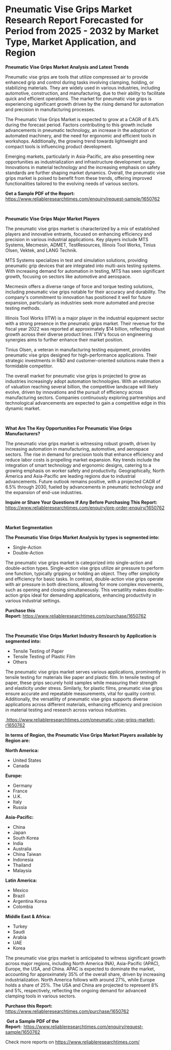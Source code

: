 <p><h1>Pneumatic Vise Grips Market Research Report Forecasted for Period from 2025 -  2032 by Market Type, Market Application, and Region</h1></p><p><strong>Pneumatic Vise Grips Market Analysis and Latest Trends</strong></p>
<p><p>Pneumatic vise grips are tools that utilize compressed air to provide enhanced grip and control during tasks involving clamping, holding, or stabilizing materials. They are widely used in various industries, including automotive, construction, and manufacturing, due to their ability to facilitate quick and efficient operations. The market for pneumatic vise grips is experiencing significant growth driven by the rising demand for automation and precision in manufacturing processes.</p><p>The Pneumatic Vise Grips Market is expected to grow at a CAGR of 8.4% during the forecast period. Factors contributing to this growth include advancements in pneumatic technology, an increase in the adoption of automated machinery, and the need for ergonomic and efficient tools in workshops. Additionally, the growing trend towards lightweight and compact tools is influencing product development. </p><p>Emerging markets, particularly in Asia-Pacific, are also presenting new opportunities as industrialization and infrastructure development surge. Innovations in material technology and the increasing emphasis on safety standards are further shaping market dynamics. Overall, the pneumatic vise grips market is poised to benefit from these trends, offering improved functionalities tailored to the evolving needs of various sectors.</p></p>
<p><strong>Get a Sample PDF of the Report:&nbsp;</strong> <a href="https://www.reliableresearchtimes.com/enquiry/request-sample/1650762?utm_campaign=3576&utm_medium=2&utm_source=Github&utm_content=ia&utm_term=08042025&utm_id=pneumatic-vise-grips">https://www.reliableresearchtimes.com/enquiry/request-sample/1650762</a></p>
<p>&nbsp;</p>
<p><strong>Pneumatic Vise Grips Major Market Players</strong></p>
<p><p>The pneumatic vise grips market is characterized by a mix of established players and innovative entrants, focused on enhancing efficiency and precision in various industrial applications. Key players include MTS Systems, Mecmesin, ADMET, TestResources, Illinois Tool Works, Tinius Olsen, Vektek, and LANG Technik.</p><p>MTS Systems specializes in test and simulation solutions, providing pneumatic grip devices that are integrated into multi-axis testing systems. With increasing demand for automation in testing, MTS has seen significant growth, focusing on sectors like automotive and aerospace.</p><p>Mecmesin offers a diverse range of force and torque testing solutions, including pneumatic vise grips notable for their accuracy and durability. The company's commitment to innovation has positioned it well for future expansion, particularly as industries seek more automated and precise testing methods.</p><p>Illinois Tool Works (ITW) is a major player in the industrial equipment sector with a strong presence in the pneumatic grips market. Their revenue for the fiscal year 2022 was reported at approximately $14 billion, reflecting robust growth across their diverse product lines. ITW's focus on engineering synergies aims to further enhance their market position.</p><p>Tinius Olsen, a veteran in manufacturing testing equipment, provides pneumatic vise grips designed for high-performance applications. Their strategic investments in R&D and customer-oriented solutions make them a formidable competitor.</p><p>The overall market for pneumatic vise grips is projected to grow as industries increasingly adopt automation technologies. With an estimation of valuation reaching several billion, the competitive landscape will likely evolve, driven by innovations and the pursuit of efficiency across manufacturing sectors. Companies continuously exploring partnerships and technological advancements are expected to gain a competitive edge in this dynamic market.</p></p>
<p>&nbsp;</p>
<p><strong>What Are The Key Opportunities For Pneumatic Vise Grips Manufacturers?</strong></p>
<p><p>The pneumatic vise grips market is witnessing robust growth, driven by increasing automation in manufacturing, automotive, and aerospace sectors. The rise in demand for precision tools that enhance efficiency and reduce labor costs is propelling market expansion. Key trends include the integration of smart technology and ergonomic designs, catering to a growing emphasis on worker safety and productivity. Geographically, North America and Asia-Pacific are leading regions due to industrial advancements. Future outlook remains positive, with a projected CAGR of 6.5% through 2030, fueled by advancements in pneumatic technology and the expansion of end-use industries.</p></p>
<p><strong>Inquire or Share Your Questions If Any Before Purchasing This Report:</strong> <a href="https://www.reliableresearchtimes.com/enquiry/pre-order-enquiry/1650762?utm_campaign=3576&utm_medium=2&utm_source=Github&utm_content=ia&utm_term=08042025&utm_id=pneumatic-vise-grips">https://www.reliableresearchtimes.com/enquiry/pre-order-enquiry/1650762</a></p>
<p>&nbsp;</p>
<p><strong>Market Segmentation</strong></p>
<p><strong>The Pneumatic Vise Grips Market Analysis by types is segmented into:</strong></p>
<p><ul><li>Single-Action</li><li>Double-Action</li></ul></p>
<p><p>The pneumatic vise grips market is categorized into single-action and double-action types. Single-action vise grips utilize air pressure to perform one function, typically gripping or holding an object. They offer simplicity and efficiency for basic tasks. In contrast, double-action vise grips operate with air pressure in both directions, allowing for more complex movements, such as opening and closing simultaneously. This versatility makes double-action grips ideal for demanding applications, enhancing productivity in various industrial settings.</p></p>
<p><strong>Purchase this Report:&nbsp;</strong><a href="https://www.reliableresearchtimes.com/purchase/1650762?utm_campaign=3576&utm_medium=2&utm_source=Github&utm_content=ia&utm_term=08042025&utm_id=pneumatic-vise-grips">https://www.reliableresearchtimes.com/purchase/1650762</a></p>
<p>&nbsp;</p>
<p><strong>The Pneumatic Vise Grips Market Industry Research by Application is segmented into:</strong></p>
<p><ul><li>Tensile Testing of Paper</li><li>Tensile Testing of Plastic Film</li><li>Others</li></ul></p>
<p><p>The pneumatic vise grips market serves various applications, prominently in tensile testing for materials like paper and plastic film. In tensile testing of paper, these grips securely hold samples while measuring their strength and elasticity under stress. Similarly, for plastic films, pneumatic vise grips ensure accurate and repeatable measurements, vital for quality control. Additionally, the versatility of pneumatic vise grips supports diverse applications across different materials, enhancing efficiency and precision in material testing and research across various industries.</p></p>
<p><a href="https://www.reliableresearchtimes.com/pneumatic-vise-grips-market-r1650762?utm_campaign=3576&utm_medium=2&utm_source=Github&utm_content=ia&utm_term=08042025&utm_id=pneumatic-vise-grips">&nbsp;https://www.reliableresearchtimes.com/pneumatic-vise-grips-market-r1650762</a></p>
<p><strong>In terms of Region, the Pneumatic Vise Grips Market Players available by Region are:</strong></p>
<p>
    <p> <strong> North America: </strong>
        <ul>
            <li>United States</li>
            <li>Canada</li>
        </ul>
        </p> 
    <p> <strong> Europe: </strong>
        <ul>
            <li>Germany</li>
            <li>France</li>
            <li>U.K.</li>
            <li>Italy</li>
            <li>Russia</li>
        </ul>
        </p> 
    <p> <strong> Asia-Pacific: </strong>
        <ul>
            <li>China</li>
            <li>Japan</li>
            <li>South Korea</li>
            <li>India</li>
            <li>Australia</li>
            <li>China Taiwan</li>
            <li>Indonesia</li>
            <li>Thailand</li>
            <li>Malaysia</li>
        </ul>
        </p> 
    <p> <strong> Latin America: </strong>
        <ul>
            <li>Mexico</li>
            <li>Brazil</li>
            <li>Argentina Korea</li>
            <li>Colombia</li>
        </ul>
        </p> 
    <p> <strong> Middle East & Africa: </strong>
        <ul>
            <li>Turkey</li>
            <li>Saudi</li>
            <li>Arabia</li>
            <li>UAE</li>
            <li>Korea</li>
        </ul>
    </p>
    </p>
<p><p>The pneumatic vise grips market is anticipated to witness significant growth across major regions, including North America (NA), Asia-Pacific (APAC), Europe, the USA, and China. APAC is expected to dominate the market, accounting for approximately 35% of the overall share, driven by increasing industrialization. North America follows with around 27%, while Europe holds a share of 25%. The USA and China are projected to represent 8% and 5%, respectively, reflecting the ongoing demand for advanced clamping tools in various sectors.</p></p>
<p><strong>Purchase this Report: </strong><a href="https://www.reliableresearchtimes.com/purchase/1650762?utm_campaign=3576&utm_medium=2&utm_source=Github&utm_content=ia&utm_term=08042025&utm_id=pneumatic-vise-grips">https://www.reliableresearchtimes.com/purchase/1650762</a></p>
<p>&nbsp;<strong>Get a Sample PDF of the Report:&nbsp;&nbsp;</strong><a href="https://www.reliableresearchtimes.com/enquiry/request-sample/1650762?utm_campaign=3576&utm_medium=2&utm_source=Github&utm_content=ia&utm_term=08042025&utm_id=pneumatic-vise-grips">https://www.reliableresearchtimes.com/enquiry/request-sample/1650762</a></p>
<p><strong></strong></p>
<p>Check more reports on <a href="https://www.reliableresearchtimes.com/?utm_campaign=3576&utm_medium=2&utm_source=Github&utm_content=ia&utm_term=08042025&utm_id=pneumatic-vise-grips">https://www.reliableresearchtimes.com/</a></p>
